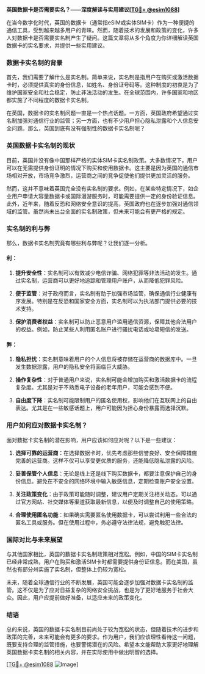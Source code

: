 **英国数据卡是否需要实名？——深度解读与实用建议[[TG💪+ @esim1088](https://t.me/s/esim1088)]**

在当今数字化时代，英国的数据卡（通常指eSIM或实体SIM卡）作为一种便捷的通信工具，受到越来越多用户的青睐。然而，随着技术的发展和政策的变化，许多人对数据卡是否需要实名制产生了疑问。这篇文章将从多个角度为你详细解读英国数据卡的实名要求，并提供一些实用建议。

### 数据卡实名制的背景

首先，我们需要了解什么是实名制。简单来说，实名制是指用户在购买或激活数据卡时，必须提供真实的身份信息，如姓名、身份证号码等。这种制度的初衷是为了维护国家安全和社会稳定，防止非法活动的发生。在全球范围内，许多国家和地区都实施了不同程度的数据卡实名制。

在英国，数据卡的实名制问题一直是一个热点话题。一方面，英国政府希望通过实名制加强对通信行业的监管；另一方面，也有不少用户担心隐私泄露和个人信息安全问题。那么，英国到底有没有强制性的数据卡实名制呢？

### 英国数据卡实名制的现状

目前，英国并没有像中国那样严格的实体SIM卡实名制政策。大多数情况下，用户可以在无需提供身份证明的情况下购买和使用数据卡。这主要是因为英国的通信市场相对开放，市场竞争激烈，运营商之间的竞争促使他们提供更加灵活的服务。

然而，这并不意味着英国完全没有实名制的要求。例如，在某些特定情况下，如企业用户申请大容量数据卡或国际漫游服务时，可能需要提供一定的身份验证信息。此外，近年来，随着反恐和网络安全意识的提高，英国政府也在逐步加强对通信领域的监管。虽然尚未出台全面的实名制政策，但未来可能会有更严格的规定。

### 实名制的利与弊

那么，数据卡实名制究竟有哪些利与弊呢？让我们逐一分析。

#### 利：

1. **提升安全性**：实名制可以有效减少电信诈骗、网络犯罪等非法活动的发生。通过实名制，运营商可以更好地追踪和管理用户账户，从而降低犯罪风险。
   
2. **便于监管**：对于政府而言，实名制有助于加强市场监管，确保通信行业健康有序发展。特别是在反恐和国家安全方面，实名制可以为执法部门提供必要的技术支持。

3. **保护消费者权益**：实名制可以防止恶意用户滥用通信资源，保障其他合法用户的权益。例如，防止某些人利用匿名账户进行骚扰电话或垃圾短信的发送。

#### 弊：

1. **隐私担忧**：实名制意味着用户的个人信息将被存储在运营商的数据库中。一旦发生数据泄露，用户的隐私安全将面临巨大威胁。

2. **操作复杂性**：对于普通用户来说，实名制可能会增加购买和激活数据卡的流程复杂度。尤其是对于不熟悉电子设备的老年用户，可能会感到不便。

3. **自由度下降**：实名制可能限制用户的匿名使用权，影响他们在互联网上的自由表达。尤其是在一些敏感话题上，用户可能因为担心身份暴露而选择沉默。

### 用户如何应对数据卡实名制？

面对数据卡实名制的潜在影响，用户应该如何应对呢？以下是一些建议：

1. **选择可靠的运营商**：在选择数据卡时，优先考虑那些信誉良好、安全保障措施完善的运营商。这样不仅可以享受更优质的服务，还能降低隐私泄露的风险。

2. **妥善保管个人信息**：无论是线上还是线下购买数据卡，都要注意保护自己的身份信息。避免在不安全的网络环境中输入敏感信息，定期检查账户安全设置。

3. **关注政策变化**：由于政策可能随时调整，建议用户定期关注相关动态。可以通过官方网站、社交媒体等渠道获取最新信息，以便及时调整自己的使用策略。

4. **合理使用匿名功能**：如果确实需要匿名使用数据卡，可以尝试利用一些合法的匿名工具或服务。但在使用过程中，务必遵守法律法规，避免触犯法律。

### 国际对比与未来展望

与其他国家相比，英国的数据卡实名制政策相对宽松。例如，中国的SIM卡实名制已经非常成熟，用户在购买和激活SIM卡时都需要提供身份证信息。而在美国，虽然也有部分州实施了实名制，但整体上仍较为宽松。

未来，随着全球通信行业的不断发展，英国可能会逐步加强对数据卡实名制的监管。这不仅是为了应对日益复杂的网络安全挑战，也是为了更好地服务于社会大众。因此，用户应提前做好准备，以适应未来的政策变化。

### 结语

总的来说，英国的数据卡实名制目前尚处于较为宽松的状态，但随着技术的进步和政策的完善，未来可能会有更多的要求。作为用户，我们应该理性看待这一问题，既要支持合理的监管措施，也要警惕潜在的风险。希望本文能帮助大家更好地理解英国数据卡实名制的相关内容，并在实际使用中做出明智的选择。

[[TG💪+ @esim1088](https://t.me/s/esim1088) ![Image](https://i.postimg.cc/4NQfJmqS/Snipaste-2025-05-13-00-14-12.png)]